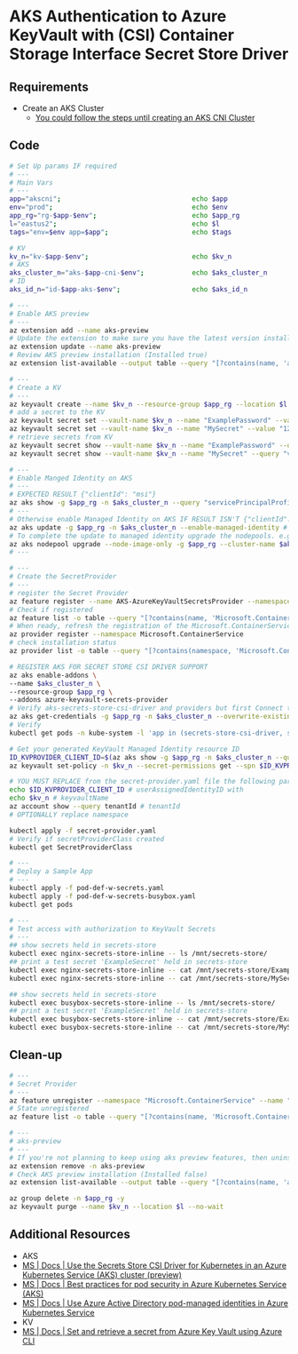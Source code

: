 # AKS Authentication to Azure KeyVault with (CSI) Container Storage Interface Secret Store Driver

## Requirements

- Create an AKS Cluster
  - [You could follow the steps until creating an AKS CNI Cluster][5]

## Code

```bash
# Set Up params IF required
# ---
# Main Vars
# ---
app="akscni";                                 echo $app
env="prod";                                   echo $env
app_rg="rg-$app-$env";                        echo $app_rg
l="eastus2";                                  echo $l
tags="env=$env app=$app";                     echo $tags

# KV
kv_n="kv-$app-$env";                          echo $kv_n
# AKS
aks_cluster_n="aks-$app-cni-$env";            echo $aks_cluster_n
# ID
aks_id_n="id-$app-aks-$env";                  echo $aks_id_n
```

```bash
# ---
# Enable AKS preview
# ---
az extension add --name aks-preview
# Update the extension to make sure you have the latest version installed
az extension update --name aks-preview
# Review AKS preview installation (Installed true)
az extension list-available --output table --query "[?contains(name, 'aks-preview')]"

# ---
# Create a KV
# ---
az keyvault create --name $kv_n --resource-group $app_rg --location $l --tags $tags
# add a secret to the KV
az keyvault secret set --vault-name $kv_n --name "ExamplePassword" --value "123456789"
az keyvault secret set --vault-name $kv_n --name "MySecret" --value "123"
# retrieve secrets from KV
az keyvault secret show --vault-name $kv_n --name "ExamplePassword" --query "value"
az keyvault secret show --vault-name $kv_n --name "MySecret" --query "value"

# ---
# Enable Manged Identity on AKS
# ---
# EXPECTED RESULT {"clientId": "msi"}
az aks show -g $app_rg -n $aks_cluster_n --query "servicePrincipalProfile"
# ---
# Otherwise enable Managed Identity on AKS IF RESULT ISN'T {"clientId": "msi"}
az aks update -g $app_rg -n $aks_cluster_n --enable-managed-identity # RUN ONLY IF RESULT ISN'T {"clientId": "msi"}
# To complete the update to managed identity upgrade the nodepools. e.g.
az aks nodepool upgrade --node-image-only -g $app_rg --cluster-name $aks_cluster_n -n nodepool1
# ---

# ---
# Create the SecretProvider
# ---
# register the Secret Provider
az feature register --name AKS-AzureKeyVaultSecretsProvider --namespace Microsoft.ContainerService
# Check if registered
az feature list -o table --query "[?contains(name, 'Microsoft.ContainerService/AKS-AzureKeyVaultSecretsProvider')].{Name:name,State:properties.state}"
# When ready, refresh the registration of the Microsoft.ContainerService resource provider by using the az provider register command:
az provider register --namespace Microsoft.ContainerService
# check installation status
az provider list -o table --query "[?contains(namespace, 'Microsoft.ContainerService')]"

# REGISTER AKS FOR SECRET STORE CSI DRIVER SUPPORT
az aks enable-addons \
--name $aks_cluster_n \
--resource-group $app_rg \
--addons azure-keyvault-secrets-provider
# Verify aks-secrets-store-csi-driver and providers but first Connect to your AKS cluster
az aks get-credentials -g $app_rg -n $aks_cluster_n --overwrite-existing
# Verify
kubectl get pods -n kube-system -l 'app in (secrets-store-csi-driver, secrets-store-provider-azure)'

# Get your generated KeyVault Managed Identity resource ID
ID_KVPROVIDER_CLIENT_ID=$(az aks show -g $app_rg -n $aks_cluster_n --query "addonProfiles.azureKeyvaultSecretsProvider.identity.clientId" --out tsv); echo $ID_KVPROVIDER_CLIENT_ID
az keyvault set-policy -n $kv_n --secret-permissions get --spn $ID_KVPROVIDER_CLIENT_ID

# YOU MUST REPLACE from the secret-provider.yaml file the following parameters
echo $ID_KVPROVIDER_CLIENT_ID # userAssignedIdentityID with
echo $kv_n # keyvaultName
az account show --query tenantId # tenantId
# OPTIONALLY replace namespace

kubectl apply -f secret-provider.yaml
# Verify if secretProviderClass created
kubectl get SecretProviderClass

# ---
# Deploy a Sample App
# ---
kubectl apply -f pod-def-w-secrets.yaml
kubectl apply -f pod-def-w-secrets-busybox.yaml
kubectl get pods

# ---
# Test access with authorization to KeyVault Secrets
# ---
## show secrets held in secrets-store
kubectl exec nginx-secrets-store-inline -- ls /mnt/secrets-store/
## print a test secret 'ExampleSecret' held in secrets-store
kubectl exec nginx-secrets-store-inline -- cat /mnt/secrets-store/ExamplePassword
kubectl exec nginx-secrets-store-inline -- cat /mnt/secrets-store/MySecret

## show secrets held in secrets-store
kubectl exec busybox-secrets-store-inline -- ls /mnt/secrets-store/
## print a test secret 'ExampleSecret' held in secrets-store
kubectl exec busybox-secrets-store-inline -- cat /mnt/secrets-store/ExamplePassword
kubectl exec busybox-secrets-store-inline -- cat /mnt/secrets-store/MySecret
```

## Clean-up

```bash
# ---
# Secret Provider
# ---
az feature unregister --namespace "Microsoft.ContainerService" --name "AKS-AzureKeyVaultSecretsProvider"
# State unregistered
az feature list -o table --query "[?contains(name, 'Microsoft.ContainerService/AKS-AzureKeyVaultSecretsProvider')].{Name:name,State:properties.state}"

# ---
# aks-preview
# ---
# If you're not planning to keep using aks preview features, then uninstall aks-preview
az extension remove -n aks-preview
# Check AKS preview installation (Installed false)
az extension list-available --output table --query "[?contains(name, 'aks-preview')]"

az group delete -n $app_rg -y
az keyvault purge --name $kv_n --location $l --no-wait
```

## Additional Resources

- AKS
- [MS | Docs | Use the Secrets Store CSI Driver for Kubernetes in an Azure Kubernetes Service (AKS) cluster (preview)][4]
- [MS | Docs | Best practices for pod security in Azure Kubernetes Service (AKS)][1]
- [MS | Docs | Use Azure Active Directory pod-managed identities in Azure Kubernetes Service][2]
- KV
- [MS | Docs | Set and retrieve a secret from Azure Key Vault using Azure CLI][3]

[1]: https://docs.microsoft.com/en-us/azure/aks/developer-best-practices-pod-security
[2]: https://docs.microsoft.com/en-us/azure/aks/use-azure-ad-pod-identity
[3]: https://docs.microsoft.com/en-us/azure/key-vault/secrets/quick-create-cli
[4]: https://docs.microsoft.com/en-us/azure/aks/csi-secrets-store-driver
[5]: ./../aks_cni.md#create-an-azure-kubernetes-service-aks-with-azure-container-networking-interface-cni
